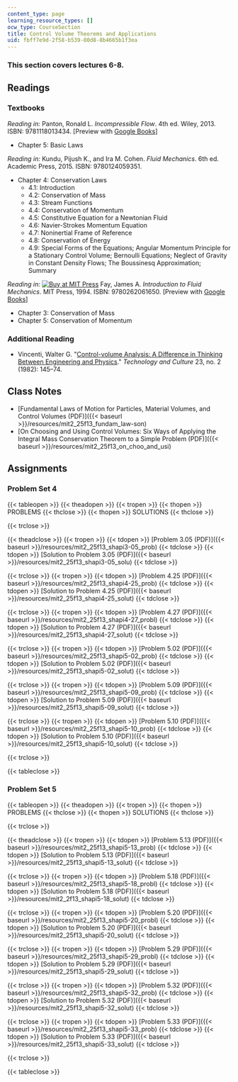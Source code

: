 ```yaml
---
content_type: page
learning_resource_types: []
ocw_type: CourseSection
title: Control Volume Theorems and Applications
uid: fbff7e9d-2f58-b539-80d8-8b4665b1f3ea
---
```


### This section covers lectures 6-8.

Readings
--------

### Textbooks

_Reading in:_ Panton, Ronald L. _Incompressible Flow_. 4th ed. Wiley, 2013. ISBN: 9781118013434. \[Preview with [Google Books](http://books.google.com/books?id=sa4eAAAAQBAJ&pg=PAfrontcover)\]

*   Chapter 5: Basic Laws

_Reading in:_ Kundu, Pijush K., and Ira M. Cohen. _Fluid Mechanics_. 6th ed. Academic Press, 2015. ISBN: 9780124059351.

*   Chapter 4: Conservation Laws
    *   4.1: Introduction
    *   4.2: Conservation of Mass
    *   4.3: Stream Functions
    *   4.4: Conservation of Momentum
    *   4.5: Constitutive Equation for a Newtonian Fluid
    *   4.6: Navier-Strokes Momentum Equation
    *   4.7: Noninertial Frame of Reference
    *   4.8: Conservation of Energy
    *   4.9: Special Forms of the Equations; Angular Momentum Principle for a Stationary Control Volume; Bernoulli Equations; Neglect of Gravity in Constant Density Flows; The Boussinesq Approximation; Summary

_Reading in:_ [![Buy at MIT
Press](/images/mp_logo.gif)](https://mitpress.mit.edu/9780262061650) Fay, James A. _Introduction to Fluid Mechanics_. MIT Press, 1994. ISBN: 9780262061650. \[Preview with [Google Books](http://books.google.com/books?id=XGVpue4954wC&pg=PAfrontcover)\]

*   Chapter 3: Conservation of Mass
*   Chapter 5: Conservation of Momentum

### Additional Reading

*   Vincenti, Walter G. "[Control-volume Analysis: A Difference in Thinking Between Engineering and Physics](http://www.jstor.org/stable/3104129)." _Technology and Culture_ 23, no. 2 (1982): 145–74.

Class Notes
-----------

*   [Fundamental Laws of Motion for Particles, Material Volumes, and Control Volumes (PDF)]({{< baseurl >}}/resources/mit2_25f13_fundam_law-son)
*   [On Choosing and Using Control Volumes: Six Ways of Applying the Integral Mass Conservation Theorem to a Simple Problem (PDF)]({{< baseurl >}}/resources/mit2_25f13_on_choo_and_usi)

Assignments
-----------

### Problem Set 4

{{< tableopen >}}
{{< theadopen >}}
{{< tropen >}}
{{< thopen >}}
PROBLEMS
{{< thclose >}}
{{< thopen >}}
SOLUTIONS
{{< thclose >}}

{{< trclose >}}

{{< theadclose >}}
{{< tropen >}}
{{< tdopen >}}
[Problem 3.05 (PDF)]({{< baseurl >}}/resources/mit2_25f13_shapi3-05_prob)
{{< tdclose >}}
{{< tdopen >}}
[Solution to Problem 3.05 (PDF)]({{< baseurl >}}/resources/mit2_25f13_shapi3-05_solu)
{{< tdclose >}}

{{< trclose >}}
{{< tropen >}}
{{< tdopen >}}
[Problem 4.25 (PDF)]({{< baseurl >}}/resources/mit2_25f13_shapi4-25_prob)
{{< tdclose >}}
{{< tdopen >}}
[Solution to Problem 4.25 (PDF)]({{< baseurl >}}/resources/mit2_25f13_shapi4-25_solut)
{{< tdclose >}}

{{< trclose >}}
{{< tropen >}}
{{< tdopen >}}
[Problem 4.27 (PDF)]({{< baseurl >}}/resources/mit2_25f13_shapi4-27_probl)
{{< tdclose >}}
{{< tdopen >}}
[Solution to Problem 4.27 (PDF)]({{< baseurl >}}/resources/mit2_25f13_shapi4-27_solut)
{{< tdclose >}}

{{< trclose >}}
{{< tropen >}}
{{< tdopen >}}
[Problem 5.02 (PDF)]({{< baseurl >}}/resources/mit2_25f13_shapi5-02_prob)
{{< tdclose >}}
{{< tdopen >}}
[Solution to Problem 5.02 (PDF)]({{< baseurl >}}/resources/mit2_25f13_shapi5-02_solut)
{{< tdclose >}}

{{< trclose >}}
{{< tropen >}}
{{< tdopen >}}
[Problem 5.09 (PDF)]({{< baseurl >}}/resources/mit2_25f13_shapi5-09_prob)
{{< tdclose >}}
{{< tdopen >}}
[Solution to Problem 5.09 (PDF)]({{< baseurl >}}/resources/mit2_25f13_shapi5-09_solut)
{{< tdclose >}}

{{< trclose >}}
{{< tropen >}}
{{< tdopen >}}
[Problem 5.10 (PDF)]({{< baseurl >}}/resources/mit2_25f13_shapi5-10_prob)
{{< tdclose >}}
{{< tdopen >}}
[Solution to Problem 5.10 (PDF)]({{< baseurl >}}/resources/mit2_25f13_shapi5-10_solut)
{{< tdclose >}}

{{< trclose >}}

{{< tableclose >}}

### Problem Set 5

{{< tableopen >}}
{{< theadopen >}}
{{< tropen >}}
{{< thopen >}}
PROBLEMS
{{< thclose >}}
{{< thopen >}}
SOLUTIONS
{{< thclose >}}

{{< trclose >}}

{{< theadclose >}}
{{< tropen >}}
{{< tdopen >}}
[Problem 5.13 (PDF)]({{< baseurl >}}/resources/mit2_25f13_shapi5-13_prob)
{{< tdclose >}}
{{< tdopen >}}
[Solution to Problem 5.13 (PDF)]({{< baseurl >}}/resources/mit2_25f13_shapi5-13_solut)
{{< tdclose >}}

{{< trclose >}}
{{< tropen >}}
{{< tdopen >}}
[Problem 5.18 (PDF)]({{< baseurl >}}/resources/mit2_25f13_shapi5-18_probl)
{{< tdclose >}}
{{< tdopen >}}
[Solution to Problem 5.18 (PDF)]({{< baseurl >}}/resources/mit2_2f13_shapi5-18_solut)
{{< tdclose >}}

{{< trclose >}}
{{< tropen >}}
{{< tdopen >}}
[Problem 5.20 (PDF)]({{< baseurl >}}/resources/mit2_25f13_shapi5-20_probl)
{{< tdclose >}}
{{< tdopen >}}
[Solution to Problem 5.20 (PDF)]({{< baseurl >}}/resources/mit2_25f13_shapi5-20_solut)
{{< tdclose >}}

{{< trclose >}}
{{< tropen >}}
{{< tdopen >}}
[Problem 5.29 (PDF)]({{< baseurl >}}/resources/mit2_25f13_shapi5-29_probl)
{{< tdclose >}}
{{< tdopen >}}
[Solution to Problem 5.29 (PDF)]({{< baseurl >}}/resources/mit2_25f13_shapi5-29_solut)
{{< tdclose >}}

{{< trclose >}}
{{< tropen >}}
{{< tdopen >}}
[Problem 5.32 (PDF)]({{< baseurl >}}/resources/mit2_25f13_shapi5-32_prob)
{{< tdclose >}}
{{< tdopen >}}
[Solution to Problem 5.32 (PDF)]({{< baseurl >}}/resources/mit2_25f13_shapi5-32_solut)
{{< tdclose >}}

{{< trclose >}}
{{< tropen >}}
{{< tdopen >}}
[Problem 5.33 (PDF)]({{< baseurl >}}/resources/mit2_25f13_shapi5-33_prob)
{{< tdclose >}}
{{< tdopen >}}
[Solution to Problem 5.33 (PDF)]({{< baseurl >}}/resources/mit2_25f13_shapi5-33_solut)
{{< tdclose >}}

{{< trclose >}}

{{< tableclose >}}
